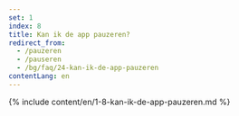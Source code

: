 ```yaml
---
set: 1
index: 8
title: Kan ik de app pauzeren?
redirect_from: 
  - /pauzeren
  - /pauseren
  - /bg/faq/24-kan-ik-de-app-pauzeren
contentLang: en
---
```

{% include content/en/1-8-kan-ik-de-app-pauzeren.md %}
